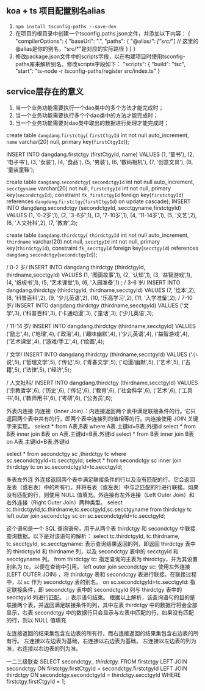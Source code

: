 ## koa + ts 项目配置别名alias
1. `npm install tsconfig-paths --save-dev`
2. 在项目的根目录中创建一个tsconfig.paths.json文件，并添加以下内容：
   {
     "compilerOptions": {
     "baseUrl": ".",
     "paths": {
     "@alias/*": ["src/*"] // 这里的@alias是你的别名，"src/*"是对应的实际路径
       }
    }
   }
3. 修改package.json文件中的scripts字段，以在构建项目时使用tsconfig-paths库来解析别名。修改scripts字段如下：
   "scripts": {
   "build": "tsc",
   "start": "ts-node -r tsconfig-paths/register src/index.ts"
   }
## service层存在的意义
1. 当一个业务功能需要执行一个dao类中的多个方法才能完成时；
2. 当一个业务功能需要执行多个个dao类中的方法才能完成时；
3. 当一个业务功能需要对dao类中取出的数据进行处理才能完成时；

create table `dangdang`.`firstctgy`(
`firstCtgyId` int not null auto_increment,
`name` varchar(20) null,
primary key(`firstCtgyId`));

INSERT INTO dangdang.firstctgy (firstCtgyId, name) VALUES
(1, '童书'),
(2, '电子书'),
(3, '女装'),
(4, '食品'),
(5, '男装'),
(6, '数码相机'),
(7, '创意文具'),
(8, '童装童鞋');

create table `dangdang`.`secondctgy`(
`secondctgyId` int not null auto_increment,
`secctgyname` varchar(20) not null,
`firstctgyId` int not null,
primary key(`secondctgyId`),
constraint `fk_firstctgyId` foreign key(`firstctgyId`) references `dangdang`.`firstctgy`(`firstCtgyId`) on update cascade);
INSERT INTO dangdang.secondctgy (secondctgyId, secctgyname,firstctgyId) VALUES
(1, '0-2岁',1),
(2, '3-6岁',1),
(3, '7-10岁',1),
(4, '11-14岁',1),
(5, '文艺',2),
(6, '人文社科',2),
(7, '教育',2);

create table `dangdang`.`thirdctgy`(
`thirdctgyId` int not null auto_increment,
`thirdname` varchar(20) not null,
`secctgyId` int not null,
primary key(`thirdctgyId`),
constraint `fk_secctgyId` foreign key(`secctgyId`) references `dangdang`.`secondctgy`(`secondctgyId`));

/ 0-2 岁/
INSERT INTO dangdang.thirdctgy (thirdctgyId, thirdname,secctgyId) VALUES
(1, '图画故事',1),
(2, '认知',1),
(3, '益智游戏',1),
(4, '纸板书',1),
(5, '艺术课堂',1),
(6, '入园准备',1) ;
/ 3-6 岁/
INSERT INTO dangdang.thirdctgy (thirdctgyId, thirdname,secctgyId) VALUES
(7, '绘本',2),
(8, '科普百科',2),
(9, '少儿英语',2),
(10, '乐高学习',2),
(11, '入学准备',2);
/ 7-10 岁/
INSERT INTO dangdang.thirdctgy (thirdname,secctgyId) VALUES
('文学',3),
('科普百科',3),
('卡通动漫',3),
('童话',3),
('少儿英语',3);

/ 11-14 岁/
INSERT INTO dangdang.thirdctgy (thirdname,secctgyId) VALUES
('励志',4),
('地理',4),
('政治',4),
('趣味幽默',4),
('少儿英语',4),
('益智游戏',4),
('艺术课堂',4),
('游戏/手工',4),
('绘画',4);

/ 文学/
INSERT INTO dangdang.thirdctgy (thirdname,secctgyId) VALUES
('小说',5),
('哲理文学',5),
('传记',5),
('青春文学',5),
('动漫/幽默',5),
('艺术',5),
('古籍',5),
('法律',5),
('经济',5);

/ 人文社科/
INSERT INTO dangdang.thirdctgy (thirdname,secctgyId) VALUES
('宗教哲学',6),
('历史',6),
('传记',6),
('教育',6),
('社会科学',6),
('艺术',6),
('工具书',6),
('教师用书',6),
('考研',6),
('公务员',6);

外表内连接 内连接（Inner Join）：内连接返回两个表中满足联接条件的行。它只返回两个表中共有的行，即两个表中连接列的值相等的行。内连接使用 JOIN 关键字来实现。
select * from A表,B表 where A表.主键id=B表.外键id
select * from B表 inner join B表 on A表.主键id=B表.外键id
select * from B表 inner join B表 on A表.主键id=B表.外键id

select * from secondctgy sc ,thirdctgy tc where sc.secondctgyId=tc.secctgyId;
select * from secondctgy sc inner join thirdctgy tc on sc.secondctgyId=tc.secctgyId;

多表左外连 外连接返回两个表中满足联接条件的行以及没有匹配的行。它会返回左表（或右表）中的所有行，并将右表（或左表）中与之匹配的行进行联接。如果没有匹配的行，则使用 NULL 值填充。外连接有左外连接（Left Outer Join）和右外连接（Right Outer Join）两种类型。
select tc.thirdctgyId,tc.thirdname,tc.secctgyId,sc.secctgyname from thirdctgy tc left outer join secondctgy sc on sc.secondctgyId=tc.secctgyId;

这个语句是一个 SQL 查询语句，用于从两个表 thirdctgy 和 secondctgy 中联接查询数据。以下是对该语句的解析：
select tc.thirdctgyId, tc.thirdname, tc.secctgyId, sc.secctgyname: 表示查询结果返回的列，即返回 thirdctgy 表中的 thirdctgyId 和 thirdname 列，以及 secondctgy 表中的 secctgyId 和 secctgyname 列。
from thirdctgy tc: 指定查询的主表为 thirdctgy，并为其设置别名为 tc，以便在查询中引用。
left outer join secondctgy sc: 使用左外连接 (LEFT OUTER JOIN) ，将 thirdctgy 表和 secondctgy 表进行联接。在联接过程中，以 sc 作为 secondctgy 表的别名。
on sc.secondctgyId=tc.secctgyId: 指定联接条件，即 secondctgy 表中的 secondctgyId 列与 thirdctgy 表中的 secctgyId 列进行匹配。
;: 表示语句结束。
根据以上解析，该查询语句的目的是联接两个表，并返回满足联接条件的列，其中左表 thirdctgy 中的数据行将会全部显示，右表 secondctgy 中的数据行只会显示与左表中匹配的行，如果没有匹配的行，则以 NULL 值填充

左连接返回的结果集包含左边表的所有行，而右连接返回的结果集包含右边表的所有行。
左连接以左边表为基础，右连接以右边表为基础。
左连接以左边表的列为准，右连接以右边表的列为准。

一二三级联查
SELECT secondctgy.*, thirdctgy.*
FROM firstctgy
LEFT JOIN secondctgy ON firstctgy.firstCtgyId = secondctgy.firstctgyId
LEFT JOIN thirdctgy ON secondctgy.secondctgyId = thirdctgy.secctgyId
WHERE firstctgy.firstCtgyId = 1;




